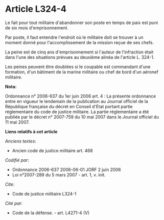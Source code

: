 # Article L324-4

Le fait pour tout militaire d'abandonner son poste en temps de paix est puni de six mois d'emprisonnement.

Par poste, il faut entendre l'endroit où le militaire doit se trouver à un moment donné pour l'accomplissement de la mission
reçue de ses chefs.

La peine est de cinq ans d'emprisonnement si l'auteur de l'infraction était dans l'une des situations prévues au deuxième
alinéa de l'article L. 324-1.

Les peines peuvent être doublées si le coupable est commandant d'une formation, d'un bâtiment de la marine militaire ou chef
de bord d'un aéronef militaire.

**Nota:**

Ordonnance n° 2006-637 du 1er juin 2006 art. 4 : La présente ordonnance entre en vigueur le lendemain de la publication au
Journal officiel de la République française du décret en Conseil d'Etat portant partie réglementaire du code de justice
militaire. La partie réglementaire a été publiée par le décret n° 2007-759 du 10 mai 2007 dans le Journal officiel du 11 mai
2007.

**Liens relatifs à cet article**

_Anciens textes_:

  - Ancien code de justice militaire art. 468

_Codifié par_:

  - Ordonnance 2006-637 2006-06-01 JORF 2 juin 2006
  - Loi n°2007-289 du 5 mars 2007 - art. 1, v. init.

_Cite_:

  - Code de justice militaire L324-1

_Cité par_:

  - Code de la défense. - art. L4271-4 (V)

